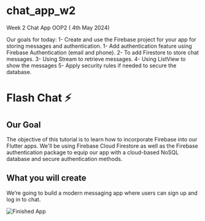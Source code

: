 # chat_app_w2
Week 2 Chat App OOP2 ( 4th May 2024)

Our goals for today:
1- Create and use the Firebase project for your app for storing messages and authentication. 
1- Add authentication feature using Firebase Authentication (email and phone).
2- To add Firestore to store chat messages.
3- Using Stream to retrieve messages.
4- Using ListView to show the messages
5- Apply security rules if needed to secure the database.


# Flash Chat ⚡️

## Our Goal

The objective of this tutorial is to learn how to incorporate Firebase into our Flutter apps. We'll be using Firebase Cloud Firestore as well as the Firebase authentication package to equip our app with a cloud-based NoSQL database and secure authentication methods.

## What you will create

We’re going to build a modern messaging app where users can sign up and log in to chat.

![Finished App](https://github.com/londonappbrewery/Images/blob/master/flash_chat_flutter_demo.gif)
